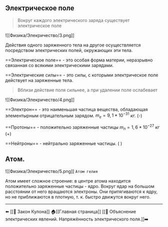 ## Электрическое поле

>Вокруг каждого электрического заряда существует электрическое поле

![[Физика/Элекричество/3.png]]

Действия одного заряженного тела на другое осуществляется посредством электрических полей, окружающих эти тела.

==Электрическое поле== - это особая форма материи, неразрывно связанная со всякими электрическими зарядами.

==Электрические силы== - это силы, с которыми электрическое поле действует на заряженные тела.

>Вблизи действие поля сильнее, а при удалении поле ослабевает

![[Физика/Элекричество/4.png]]

==Электрон== - это наименьшая частица вещества, обладающая элементырным отрицательным зарядом.
$m_{e} = 9,1 * 10^{-31}$ _кг._ (-)

==Протоны== - положительно заряженные частицы 
$m_{п} = 1,6 * 10^{-27}$ _кг_ (+)

==Нейтроны== - нейтрально заряженные частицы. (  )

## Атом.
![[Физика/Элекричество/5.png]]
`Атом гелия`

Атом имеет сложное строение: в центре атома находится положительно заряженные частицы - ядро. Вокруг ядар на большом расстоянии от него вращаются электроны. Они притягиваются к ядру, но не приближаются в плотную, т. к. быстро движутся вокруг него.
- - -
⬅️ [[📒 Закон Кулона]]
🏠[[Главная страница]]
[[📒 Объяснение электрических явлений. Напряжённость электрического поля.]]➡️